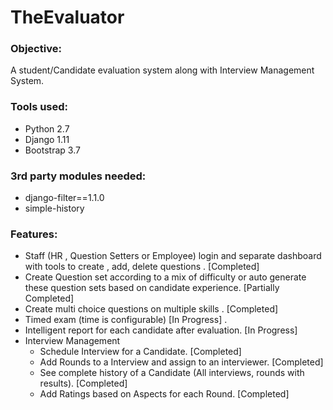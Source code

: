 # TheEvaluator

 ### Objective:

 A student/Candidate evaluation system along with Interview Management System.

### Tools used:

- Python 2.7
- Django 1.11
- Bootstrap 3.7

### 3rd party modules needed:

- django-filter==1.1.0
- simple-history

### Features:

- Staff (HR , Question Setters or Employee)  login and separate dashboard with tools to create , add, delete questions . [Completed]
- Create Question set according to a mix of difficulty or auto generate these question sets based on candidate experience. [Partially Completed]
- Create multi choice questions on multiple skills . [Completed]
- Timed exam (time is configurable) [In Progress] .
- Intelligent report for each candidate after evaluation. [In Progress]
- Interview Management
  - Schedule Interview for a Candidate. [Completed]
  - Add Rounds to a Interview and assign to an interviewer. [Completed]
  - See complete history of a Candidate (All interviews, rounds with results). [Completed]
  - Add Ratings based on Aspects for each Round. [Completed]


